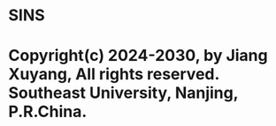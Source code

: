 # SINS
# Copyright(c) 2024-2030, by Jiang Xuyang, All rights reserved. Southeast University, Nanjing, P.R.China.

